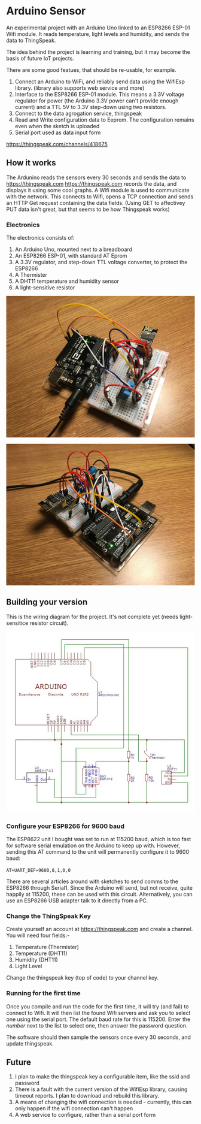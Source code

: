 # Arduino Sensor
An experimental project with an Arduino Uno linked to an ESP8266 ESP-01 Wifi module. 
It reads temperature, light levels and humidity, and sends the data to ThingSpeak.

The idea behind the project is learning and training, but it may become the basis of future IoT projects.

There are some good featues, that should be re-usable, for example.
1. Connect an Arduino to WiFi, and reliably send data using the WifiEsp library. (library also supports web service and more)
2. Interface to the ESP8266 ESP-01 module. This means a 3.3V voltage regulator for power (the Arduino 3.3V power can't provide enough current) and a TTL 5V to 3.3V step-down using two resistors.
3. Connect to the data agrogation service, thingspeak
4. Read and Write configuration data to Eeprom. The configuration remains even when the sketch is uploaded
5. Serial port used as data input form

https://thingspeak.com/channels/418675

## How it works
The Ardunino reads the sensors every 30 seconds and sends the data to https://thingspeak.com
https://thingspeak.com records the data, and displays it using some cool graphs.
A Wifi module is used to communicate with the network. This connects to Wifi, opens a TCP connection and sends an HTTP Get request containing the data fields. (Using GET to affectivey PUT data isn't great, but that seems to be how Thingspeak works)

### Electronics
The electronics consists of:
1. An Arduino Uno, mounted next to a breadboard
2. An ESP8266 ESP-01, with standard AT Eprom
3. A 3.3V regulator, and step-down TTL voltage converter, to protect the ESP8266
4. A Thermister
5. A DHT11 temperature and humidity sensor
6. A light-sensitive resistor

![Picture of prototype board](https://github.com/kev1nd/ArduinoSensor/blob/master/assets/pic1.jpg)

![Another picture of prototype board](https://github.com/kev1nd/ArduinoSensor/blob/master/assets/pic2.jpg)

## Building your version
This is the wiring diagram for the project.
It's not complete yet (needs light-sensitice resistor circuit).

![Circuit Diagram](https://github.com/kev1nd/ArduinoSensor/blob/master/assets/circuitdiagram.jpg)

### Configure your ESP8266 for 9600 baud
The ESP8622 unit I bought was set to run at 115200 baud, which is too fast for software serial emulation on the Arduino to keep up with. However, sending this AT command to the unit will permanently configure it to 9600 baud:

`AT+UART_DEF=9600,8,1,0,0`

There are several articles around with sketches to send comms to the ESP8266 through Serial1. Since the Arduino will send, but not receive, quite happily at 115200, these can be used with this circuit. Alternatively, you can use an ESP8266 USB adapter talk to it directly from a PC.

### Change the ThingSpeak Key
Create yourself an account at https://thingspeak.com and create a channel. You will need four fields:-
1. Temperature (Thermister)
2. Temperature (DHT11)
3. Humidity (DHT11)
4. Light Level

Change the thingspeak key (top of code) to your channel key.

### Running for the first time
Once you compile and run the code for the first time, it will try (and fail) to connect to Wifi. It will then list the found Wifi servers and ask you to select one using the serial port. The default baud rate for this is 115200. Enter the *number* next to the list to select one, then answer the password question.

The software should then sample the sensors once every 30 seconds, and update thingspeak.

## Future
1. I plan to make the thingspeak key a configurable item, like the ssid and password
2. There is a fault with the current version of the WifiEsp library, causing timeout reports. I plan to download and rebuild this library.
3. A means of changing the wifi connection is needed - currently, this can only happen if the wifi connection can't happen
4. A web service to configure, rather than a serial port form

